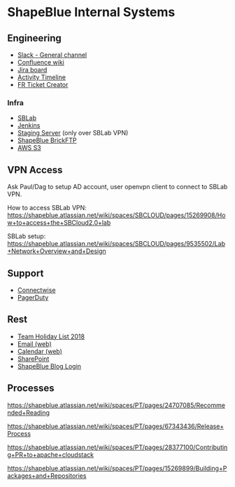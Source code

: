 # ShapeBlue Internal Systems

## Engineering

- [Slack - General channel](https://shapeblue.slack.com/messages/C0D28VB5J/)
- [Confluence wiki](https://shapeblue.atlassian.net/wiki)
- [Jira board](https://shapeblue.atlassian.net/secure/RapidBoard.jspa?rapidView=34)
- [Activity Timeline](https://shapeblue.activitytimeline.com/dashboard/index)
- [FR Ticket Creator](https://shapeblue.atlassian.net/wiki/spaces/INT/pages/67671214/New+Feature+Request+Ticket+Creator)

### Infra

- [SBLab](https://lab.shapeblue.com/client/)
- [Jenkins](https://jenkins.shapeblue.com/)
- [Staging Server](http://staging.yadav.xyz/) (only over SBLab VPN)
- [ShapeBlue BrickFTP](https://shapeblue.brickftp.com/)
- [AWS S3](https://console.aws.amazon.com/s3/home?region=us-east-1)

## VPN Access

Ask Paul/Dag to setup AD account, user openvpn client to connect to SBLab VPN.

How to access SBLab VPN:
https://shapeblue.atlassian.net/wiki/spaces/SBCLOUD/pages/15269908/How+to+access+the+SBCloud2.0+lab

SBLab setup:
https://shapeblue.atlassian.net/wiki/spaces/SBCLOUD/pages/9535502/Lab+Network+Overview+and+Design

## Support

- [Connectwise](https://eu.myconnectwise.net/)
- [PagerDuty](https://shapeblue.pagerduty.com/schedules)

## Rest

- [Team Holiday List 2018](https://shapeblue.sharepoint.com/:x:/r/_layouts/15/Doc.aspx?sourcedoc=%7B00932368-56FB-4034-9F02-E761E31E7CBA%7D&file=Holiday%20calendar%202018.xls&action=default&mobileredirect=true)
- [Email (web)](https://outlook.office.com/owa/?realm=shapeblue.com)
- [Calendar (web)](https://outlook.office.com/owa/?realm=shapeblue.com&path=/calendar/view/Week)
- [SharePoint](https://shapeblue.sharepoint.com)
- [ShapeBlue Blog Login](https://www.shapeblue.com/wpssadmin/)

## Processes

https://shapeblue.atlassian.net/wiki/spaces/PT/pages/24707085/Recommended+Reading

https://shapeblue.atlassian.net/wiki/spaces/PT/pages/67343436/Release+Process

https://shapeblue.atlassian.net/wiki/spaces/PT/pages/28377100/Contributing+PR+to+apache+cloudstack

https://shapeblue.atlassian.net/wiki/spaces/PT/pages/15269899/Building+Packages+and+Repositories


